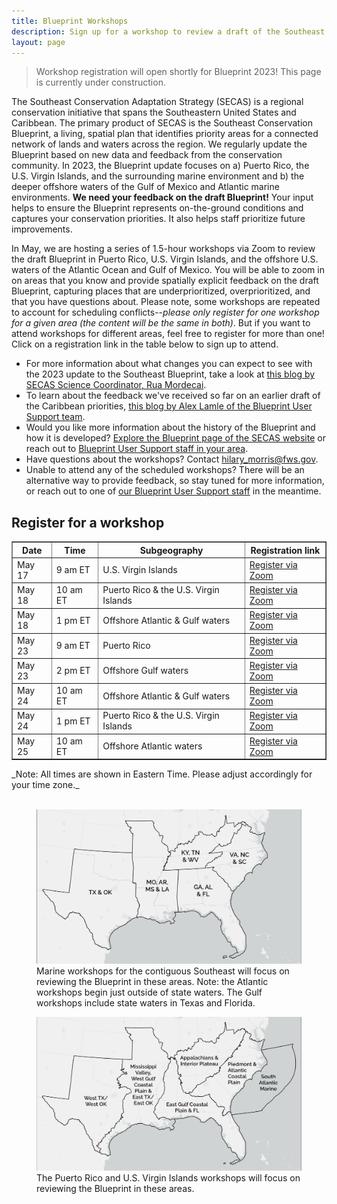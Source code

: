 ```yaml
---
title: Blueprint Workshops
description: Sign up for a workshop to review a draft of the Southeast Conservation Blueprint.
layout: page
---
```

<blockquote>Workshop registration will open shortly for Blueprint 2023! This page is currently under construction.</blockquote>

The Southeast Conservation Adaptation Strategy (SECAS) is a regional conservation initiative that spans the Southeastern United States and Caribbean. The primary product of SECAS is the Southeast Conservation Blueprint, a living, spatial plan that identifies priority areas for a connected network of lands and waters across the region. We regularly update the Blueprint based on new data and feedback from the conservation community. In 2023, the Blueprint update focuses on a) Puerto Rico, the U.S. Virgin Islands, and the surrounding marine environment and b) the deeper offshore waters of the Gulf of Mexico and Atlantic marine environments. <b>We need your feedback on the draft Blueprint!</b> Your input helps to ensure the Blueprint represents on-the-ground conditions and captures your conservation priorities. It also helps staff prioritize future improvements.

In May, we are hosting a series of 1.5-hour workshops via Zoom to review the draft Blueprint in Puerto Rico, U.S. Virgin Islands, and the offshore U.S. waters of the Atlantic Ocean and Gulf of Mexico. You will be able to zoom in on areas that you know and provide spatially explicit feedback on the draft Blueprint, capturing places that are underprioritized, overprioritized, and that you have questions about. Please note, some workshops are repeated to account for scheduling conflicts--_please only register for one workshop for a given area (the content will be the same in both)_. But if you want to attend workshops for different areas, feel free to register for more than one! Click on a registration link in the table below to sign up to attend.

<ul>
  <li>For more information about what changes you can expect to see with the 2023 update to the Southeast Blueprint, take a look at <a href="https://secassoutheast.org/2021/07/30/Progress-toward-a-more-consistent-Southeast-Blueprint-in-2022.html">this blog by SECAS Science Coordinator, Rua Mordecai</a>.</li>
  <li>To learn about the feedback we've received so far on an earlier draft of the Caribbean priorities, <a href="https://secassoutheast.org/2021/07/30/Progress-toward-a-more-consistent-Southeast-Blueprint-in-2022.html">this blog by Alex Lamle of the Blueprint User Support team</a>.</li>
  <li>Would you like more information about the history of the Blueprint and how it is developed? <a href="http://secassoutheast.org/blueprint">Explore the Blueprint page of the SECAS website</a> or reach out to <a href="http://secassoutheast.org/staff">Blueprint User Support staff in your area</a>.</li>
  <li>Have questions about the workshops? Contact <a href="mailto:hilary_morris@fws.gov">hilary_morris@fws.gov</a>.</li>
  <li>Unable to attend any of the scheduled workshops? There will be an alternative way to provide feedback, so stay tuned for more information, or reach out to one of <a href="http://secassoutheast.org/staff">our Blueprint User Support staff</a> in the meantime.</li>
  </ul>
  

<h2>Register for a workshop</h2>

<table border="1" table cellpadding="7">
  <tr>
    <th>Date</th>
    <th>Time</th>
    <th>Subgeography</th>
    <th>Registration link</th>
  </tr>
   <tr>
     <td>May 17</td>
     <td>9 am ET</td>
     <td>U.S. Virgin Islands</td>
     <td><a href="https://doitalent.zoomgov.com/meeting/register/vJIsdO2tpj8vHz0RsSgW83O02BtZEg6p95w">Register via Zoom</a></td>
  </tr>
   <tr>
     <td>May 18</td>
     <td>10 am ET</td>
     <td>Puerto Rico & the U.S. Virgin Islands</td>
     <td><a href="https://doitalent.zoomgov.com/meeting/register/vJItd-qgqz0vHFL4eMPtPAEjBh-ODt1f6zY">Register via Zoom</a></td>
  </tr>
   <tr>
     <td>May 18</td>
     <td>1 pm ET</td>
     <td>Offshore Atlantic & Gulf waters</td>
     <td><a href="https://doitalent.zoomgov.com/meeting/register/vJItf-CprDsoG17FcTU4VTcS04IjkkDhXKs">Register via Zoom</a></td>
  </tr>
   <tr>
     <td>May 23</td>
     <td>9 am ET</td>
     <td>Puerto Rico</td>
     <td><a href="https://doitalent.zoomgov.com/meeting/register/vJIsfu2przstEu-3fcTBmQ2ivmTGoPWqvZQ">Register via Zoom</a></td>
  </tr>
   <tr>
     <td>May 23</td>
     <td>2 pm ET</td>
     <td>Offshore Gulf waters</td>
     <td><a href="https://doitalent.zoomgov.com/meeting/register/vJIscuCgpz4uHjKtiFrfpEJg4eYAQ23iyXo">Register via Zoom</a></td>
  </tr>
    <tr>
     <td>May 24</td>
     <td>10 am ET</td>
     <td>Offshore Atlantic & Gulf waters</td>
     <td><a href="https://doitalent.zoomgov.com/meeting/register/vJIsf-msqj8iE-ILv0-sABsVmHp0ZdT0eJc">Register via Zoom</a></td>
  </tr>
   <tr>
     <td>May 24</td>
     <td>1 pm ET</td>
     <td>Puerto Rico & the U.S. Virgin Islands</td>
     <td><a href="https://doitalent.zoomgov.com/meeting/register/vJIscu-hpzIiGHF-RoImOdXLABqvtc8aKto">Register via Zoom</a></td>
  </tr>
    <tr>
     <td>May 25</td>
     <td>10 am ET</td>
     <td>Offshore Atlantic waters</td>
     <td><a href="https://doitalent.zoomgov.com/meeting/register/vJIsc-6hqjkoGpKJjDAngwb2zSg4NJaYp_Q">Register via Zoom</a></td>
  </tr>
 </table>
 _Note: All times are shown in Eastern Time. Please adjust accordingly for your time zone._
  <br>
  <br>
<figure>
  <img src="./images/StateWorkshopMap_crop.png" alt="A map depicting the area covered by the Atlantic and Gulf marine workshops"/>
  <figcaption>Marine workshops for the contiguous Southeast will focus on reviewing the Blueprint in these areas. Note: the Atlantic workshops begin just outside of state waters. The Gulf workshops include state waters in Texas and Florida.</figcaption>
</figure>
<figure>
  <img src="./images/SubregionWorkshopMap_crop.png" alt="A map depicting the area covered by each U.S. Caribbean workshop"/>
  <figcaption>The Puerto Rico and U.S. Virgin Islands workshops will focus on reviewing the Blueprint in these areas.</figcaption>
</figure>

